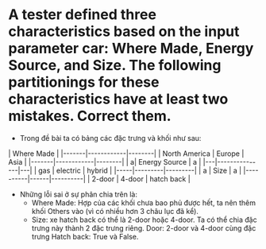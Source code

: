 # A tester defined three characteristics based on the input parameter car: Where Made, Energy Source, and Size. The following partitionings for these characteristics have at least two mistakes. Correct them.

* Trong đề bài ta có bảng các đặc trưng và khối như sau:

| Where Made |
|-------|------------|--------|
| North America | Europe | Asia |
|-------|------------|--------|
| a| Energy Source | a |
|---|---------------|---|
| gas | electric | hybrid |
|-----|---------|---------|
| a | Size | a |
|----------|------|----------|
| 2-door | 4-door | hatch back |

* Những lỗi sai ở sự phân chia trên là:
	- Where Made: Hợp của các khối chưa bao phủ được hết, ta nên thêm khối Others vào (vì có nhiều hơn 3 châu lục đã kể).
	- Size: xe hatch back có thể là 2-door hoặc 4-door. Ta có thể chia đặc trưng này thành 2 đặc trưng riêng. Door: 2-door và 4-door cùng đặc trưng Hatch back: True và False.

